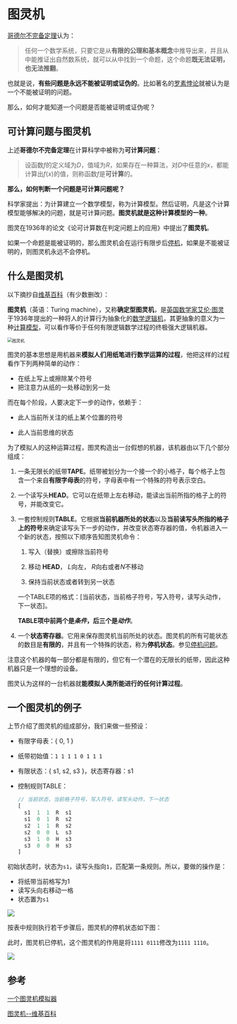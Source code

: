 # 图灵机

[哥德尔不完备定理](https://zh.wikipedia.org/wiki/%E5%93%A5%E5%BE%B7%E5%B0%94%E4%B8%8D%E5%AE%8C%E5%A4%87%E5%AE%9A%E7%90%86)认为：

> 任何一个数学系统，只要它是从**有限的公理和基本概念**中推导出来，并且从中能推证出自然数系统，就可以从中找到一个命题，这个命题**既无法证明，也无法推翻**。

也就是说，**有些问题是永远不能被证明或证伪的**。比如著名的[罗素悖论](https://zh.wikipedia.org/wiki/%E7%BD%97%E7%B4%A0%E6%82%96%E8%AE%BA)就被认为是一个不能被证明的问题。

那么，如何才能知道一个问题是否能被证明或证伪呢？

## 可计算问题与图灵机

上述**哥德尔不完备定理**在计算科学中被称为**可计算问题**：

> 设函数$f$的定义域为$D$，值域为$R$，如果存在一种算法，对$D$中任意的$x$，都能计算出$f(x)$的值，则称函数$f$是**可计算**的。

**那么，如何判断一个问题是可计算问题呢？**

科学家提出：为计算建立一个数学模型，称为计算模型。然后证明，凡是这个计算模型能够解决的问题，就是可计算问题。**图灵机就是这种计算模型的一种**。

图灵在1936年的论文《论可计算数在判定问题上的应用》中提出了**图灵机**。

如果一个命题是能被证明的，那么图灵机会在运行有限步后[停机](https://zh.wikipedia.org/wiki/%E5%81%9C%E6%9C%BA%E9%97%AE%E9%A2%98)，如果是不能被证明的，则图灵机永远不会停机。

## 什么是图灵机

以下摘抄自[维基百科](https://zh.wikipedia.org/wiki/%E5%9B%BE%E7%81%B5%E6%9C%BA)（有少数删改）：

**图灵机**（英语：Turing machine），又称**确定型图灵机**，是[英国](https://zh.wikipedia.org/wiki/英国)[数学家](https://zh.wikipedia.org/wiki/数学家)[艾伦·图灵](https://zh.wikipedia.org/wiki/艾伦·图灵)于1936年提出的一种将人的计算行为抽象化的[数学逻辑机](https://zh.wikipedia.org/w/index.php?title=数学逻辑机&action=edit&redlink=1)，其更抽象的意义为一种[计算模型](https://zh.wikipedia.org/wiki/计算模型)，可以看作等价于任何有限逻辑数学过程的终极强大逻辑机器。

<img src="https://tva1.sinaimg.cn/large/008i3skNgy1gsnibsuymij30be0bxgmi.jpg" alt="图灵机" style="zoom:67%;" />

图灵的基本思想是用机器来**模拟人们用纸笔进行数学运算的过程**，他把这样的过程看作下列两种简单的动作：

- 在纸上写上或擦除某个符号
- 把注意力从纸的一处移动到另一处

而在每个阶段，人要决定下一步的动作，依赖于：

* 此人当前所关注的纸上某个位置的符号

* 此人当前思维的状态

为了模拟人的这种运算过程，图灵构造出一台假想的机器，该机器由以下几个部分组成：

1. 一条无限长的纸带**TAPE**。纸带被划分为一个接一个的小格子，每个格子上包含一个来自**有限字母表**的符号，字母表中有一个特殊的符号表示空白。

2. 一个读写头**HEAD**。它可以在纸带上左右移动，能读出当前所指的格子上的符号，并能改变它。

3. 一套控制规则**TABLE**。它根据**当前机器所处的状态**以及**当前读写头所指的格子上的符号**来确定读写头下一步的动作，并改变状态寄存器的值，令机器进入一个新的状态，按照以下顺序告知图灵机命令：

   1. 写入（替换）或擦除当前符号

   2. 移动 **HEAD**， $L$向左， $R$向右或者$N$不移动

   3. 保持当前状态或者转到另一状态

   一个TABLE项的格式：[当前状态，当前格子符号，写入符号，读写头动作，下一状态]。

   **TABLE项中前两个是*条件*，后三个是*动作***。

4. 一个**状态寄存器**。它用来保存图灵机当前所处的状态。图灵机的所有可能状态的数目是**有限的**，并且有一个特殊的状态，称为**停机状态**。参见[停机问题](https://zh.wikipedia.org/wiki/停机问题)。

注意这个机器的每一部分都是有限的，但它有一个潜在的无限长的纸带，因此这种机器只是一个理想的设备。

图灵认为这样的一台机器就**能模拟人类所能进行的任何计算过程**。

## 一个图灵机的例子

上节介绍了图灵机的组成部分，我们来做一些预设：

* 有限字母表：{ 0, 1 }

* 纸带初始值：`1 1 1 1 0 1 1 1`

* 有限状态：{ s1, s2, s3 }，状态寄存器：s1

* 控制规则TABLE：

  ```js
  // 当前状态，当前格子符号，写入符号，读写头动作，下一状态
  [
    s1  1  1  R  s1
    s1  0  1  R  s2
    s2  1  1  R  s2
    s2  0  0  L  s3
    s3  1  0  H  s3
    s3  0  0  H  s3
  ]
  ```

初始状态时，状态为`s1`，读写头指向`1`，匹配第一条规则。所以，要做的操作是：

* 将纸带当前格写为1
* 读写头向右移动一格
* 状态置为`s1`

![](https://tva1.sinaimg.cn/large/008i3skNgy1gsnjryl2buj30bl06cwek.jpg)

按表中规则执行若干步骤后，图灵机的停机状态如下图：

此时，图灵机已停机，这个图灵机的作用是将`1111 0111`修改为`1111 1110`。

![](https://tva1.sinaimg.cn/large/008i3skNgy1gsnjvcvuuyj30bl06cwek.jpg)

## 参考

[一个图灵机模拟器](http://morphett.info/turing/turing.html)

[图灵机--维基百科](https://zh.wikipedia.org/wiki/%E5%9B%BE%E7%81%B5%E6%9C%BA)

